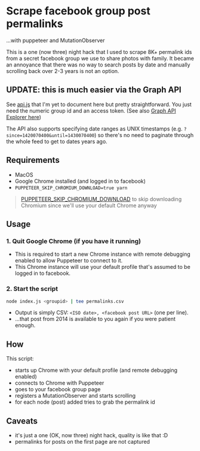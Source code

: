 # Scrape facebook group post permalinks

...with puppeteer and MutationObserver

This is a one (now three) night hack that I used to scrape 8K+ permalink ids from a secret facebook group we use to share photos with family. It became an annoyance that there was no way to search posts by date and manually scrolling back over 2-3 years is not an option.

## UPDATE: this is much easier via the Graph API

See [api.js](api.js) that I'm yet to document here but pretty straightforward. You just need the numeric group id and an access token. (See also [Graph API Explorer here](https://developers.facebook.com/tools/explorer/?method=GET&path=%7Bgroup-id%7D%2Ffeed&version=v3.0))

The API also supports specifying date ranges as UNIX timestamps (e.g. `?since=1420070400&until=1430070400`) so there's no need to paginate through the whole feed to get to dates years ago.

## Requirements

* MacOS
* Google Chrome installed (and logged in to facebook)
* `PUPPETEER_SKIP_CHROMIUM_DOWNLOAD=true yarn`

> [PUPPETEER_SKIP_CHROMIUM_DOWNLOAD](https://pptr.dev/#?product=Puppeteer&version=v2.1.0&show=api-environment-variables) to skip downloading Chromium since we'll use your default Chrome anyway

## Usage

### 1. Quit Google Chrome (if you have it running) 

* This is required to start a new Chrome instance with remote debugging enabled to allow Puppeteer to connect to it.
* This Chrome instance will use your default profile that's assumed to be logged in to facebook.

### 2. Start the script

```sh
node index.js <groupid> | tee permalinks.csv
```

* Output is simply CSV: `<ISO date>, <facebook post URL>` (one per line).
* ...that post from 2014 is available to you again if you were patient enough.

## How

This script:

* starts up Chrome with your default profile (and remote debugging enabled)
* connects to Chrome with Puppeteer
* goes to your facebook group page
* registers a MutationObserver and starts scrolling
* for each node (post) added tries to grab the permalink id

## Caveats

* it's just a one (OK, now three) night hack, quality is like that :D
* permalinks for posts on the first page are not captured